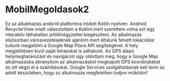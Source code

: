 # MobilMegoldasok2

Ez az alkalmazás andorid platformra íródott Kotlin nyelven. Android RecyclerView miatt választottam a Kotlint mert szerettem volna ezt egy interaktív láthatatlan jelölőnégyzettel kiegészíteni. Az alkalmazás elsősorban városvezetéseknek ajánlom mert általunk felvett lokációkat tudunk megjelölni a Google Map Place API segítségével. A hely megjelölésen kívül saját leírásokat is adhatunk. Az GPS alapú helymeghatározást és navigációt úgy oldottam meg, hogy a Google Map alkalmazásba átirányítom az alkalmazásból megkapott GPS koordinátákat és ott végzi el a számításokat. Google Services szolgáltatásnak kell lenni az adott készüléken, hogy az alkalmazás megfelelően tudjon működni!
